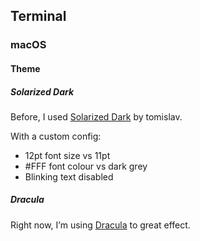 Terminal
--------

### macOS ###

#### Theme ####

##### Solarized Dark #####

Before, I used [Solarized Dark][] by tomislav.

With a custom config:

* 12pt font size vs 11pt
* #FFF font colour vs dark grey
* Blinking text disabled

##### Dracula #####

Right now, I’m using [Dracula][] to great effect.


[solarized dark]: https://github.com/tomislav/osx-terminal.app-colors-solarized
[dracula]: https://draculatheme.com/terminal/
